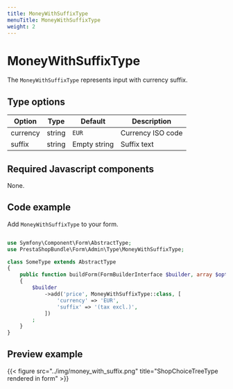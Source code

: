 ```yaml
---
title: MoneyWithSuffixType
menuTitle: MoneyWithSuffixType
weight: 2
---
```


# MoneyWithSuffixType

The `MoneyWithSuffixType` represents input with currency suffix.

## Type options

| Option   | Type   | Default      | Description       |
| -------- | ------ | ------------ | ----------------- |
| currency | string | `EUR`        | Currency ISO code |
| suffix   | string | Empty string | Suffix text       |

## Required Javascript components
    
None.

## Code example

Add `MoneyWithSuffixType` to your form.

```php

use Symfony\Component\Form\AbstractType;
use PrestaShopBundle\Form\Admin\Type\MoneyWithSuffixType;

class SomeType extends AbstractType
{
    public function buildForm(FormBuilderInterface $builder, array $options)
    {
        $builder
            ->add('price', MoneyWithSuffixType::class, [
                'currency' => 'EUR',
                'suffix' => '(tax excl.)',
            ])
        ;
    }
}
```

## Preview example

{{< figure src="../img/money_with_suffix.png" title="ShopChoiceTreeType rendered in form" >}}